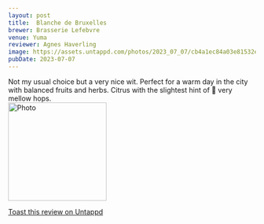 ```yaml
---
layout: post
title:  Blanche de Bruxelles
brewer: Brasserie Lefebvre
venue: Yuma
reviewer: Agnes Haverling
image: https://assets.untappd.com/photos/2023_07_07/cb4a1ec84a03e81532e7f9eb178a0628_200x200.jpg
pubDate: 2023-07-07
---
```


Not my usual choice but a very nice wit. Perfect for a warm day in the city with balanced fruits and herbs. Citrus with the slightest hint of 🍑 very mellow hops.
						  <br />
						  <img height="200" width="200" src="https://assets.untappd.com/photos/2023_07_07/cb4a1ec84a03e81532e7f9eb178a0628_200x200.jpg" alt="Photo">         
						
[Toast this review on Untappd](https://untappd.com/user/&#45;Spacebacon&#45;/checkin/1291586238)
